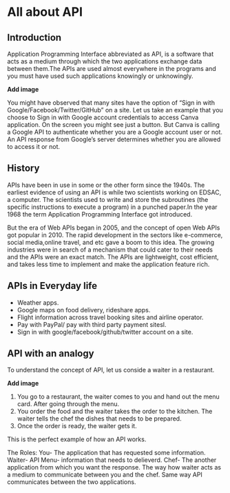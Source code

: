 # All about API
## Introduction

Application Programming Interface abbreviated as API, is a software that acts as a medium through which the two applications exchange data between them.The APIs are used almost everywhere in the programs and you must have used such applications knowingly or unknowingly. 

**Add image**

You might have observed that many sites have the option of “Sign in with Google/Facebook/Twitter/GitHub” on a site. Let us take an example that you choose to Sign in with Google account credentials to access Canva application. On the screen you might see just a button. But Canva is calling a Google API to authenticate whether you are a Google account user or not. An API response from Google’s server determines whether you are allowed to access it or not.

## History
APIs have been in use in some or the other form since the 1940s. The earliest evidence of using an API is while two scientists working on EDSAC, a computer. The scientists used to write and store the subroutines (the specific instructions to execute a program) in a punched paper.In the year 1968 the term Application Programming Interface got introduced. 

But the era of Web APIs began in 2005, and the concept of open Web APIs got popular in 2010. The rapid development in the sectors like e-commerce, social media,online travel, and etc gave a boom to this idea. The growing industries were in search of a mechanism that could cater to their needs and  the APIs were an exact match. The APIs are lightweight, cost efficient, and takes less time to implement and  make the application feature rich.

## APIs in Everyday life
* Weather apps.
* Google maps on food delivery, rideshare apps. 
* Flight information across travel booking sites and airline operator.
* Pay with PayPal/ pay with third party payment sitesl.
* Sign in with google/facebook/github/twitter account on a site.

## API with an analogy
To understand the concept of API, let us conside a waiter in a restaurant.

**Add image**
1) You go to a restaurant, the waiter comes to you and hand out the menu card. After going through the menu. 
2) You order the food and the waiter takes the order to the kitchen. The waiter tells the chef the dishes that needs to be prepared.
3) Once the order is ready, the waiter gets it.

This is the perfect example of how an API works.

The Roles:
You- The application that has requested some information.
Waiter- API
Menu- information that needs to delieverd.
Chef-  The another application from which you want the response. 
The way how waiter acts as a medium to communicate between you and the chef. Same way API communicates between the two applications. 








